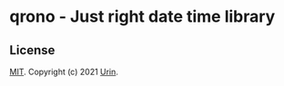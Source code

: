 # qrono - Just right date time library

## License

[MIT](LICENSE). Copyright (c) 2021 [Urin](https://github.com/urin).

